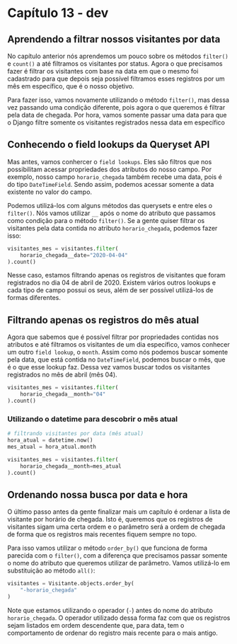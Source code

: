 # Capítulo 13 - dev

## Aprendendo a filtrar nossos visitantes por data

No capítulo anterior nós aprendemos um pouco sobre os métodos `filter()` e `count()` a até filtramos os visitantes por status. Agora o que precisamos fazer é filtrar os visitantes com base na data em que o mesmo foi cadastrado para que depois seja possível filtramos esses registros por um mês em específico, que é o nosso objetivo.

Para fazer isso, vamos novamente utilizando o método `filter()`, mas dessa vez passando uma condição diferente, pois agora o que queremos é filtrar pela data de chegada. Por hora, vamos somente passar uma data para que o Django filtre somente os visitantes registrados nessa data em específico

## Conhecendo o field lookups da Queryset API

Mas antes, vamos conhercer o `field lookups`. Eles são filtros que nos possibilitam acessar propriedades dos atributos do nosso campo. Por exemplo, nosso campo `horario_chegada` também recebe uma data, pois é do tipo `DateTimeField`. Sendo assim, podemos acessar somente a data existente no valor do campo.

Podemos utilizá-los com alguns métodos das querysets e entre eles o `filter()`. Nós vamos utilizar `__` após o nome do atributo que passamos como condição para o método `filter()`. Se a gente quiser filtrar os visitantes pela data contida no atributo `horario_chegada`, podemos fazer isso:

```python
visitantes_mes = visitantes.filter(
    horario_chegada__date="2020-04-04"
).count()
```

Nesse caso, estamos filtrando apenas os registros de visitantes que foram registrados no dia 04 de abril de 2020. Existem vários outros lookups e cada tipo de campo possui os seus, além de ser possível utilizá-los de formas diferentes.

## Filtrando apenas os registros do mês atual

Agora que sabemos que é possível filtrar por propriedades contidas nos atributos e até filtramos os visitantes de um dia específico, vamos conhecer um outro `field lookup`, o `month`. Assim como nós podemos buscar somente pela data, que está contida no `DateTimeField`, podemos buscar o mês, que é o que esse lookup faz. Dessa vez vamos buscar todos os visitantes registrados no mês de abril \(mês 04\).

```python
visitantes_mes = visitantes.filter(
    horario_chegada__month="04"
).count()
```

### Utilizando o datetime para descobrir o mês atual

```python
# filtrando visitantes por data (mês atual)
hora_atual = datetime.now()
mes_atual = hora_atual.month

visitantes_mes = visitantes.filter(
    horario_chegada__month=mes_atual
).count()
```

## Ordenando nossa busca por data e hora

O último passo antes da gente finalizar mais um capítulo é ordenar a lista de visitante por horário de chegada. Isto é, queremos que os registros de visitantes sigam uma certa ordem e o parâmetro será a ordem de chegada de forma que os registros mais recentes fiquem sempre no topo.

Para isso vamos utilizar o método `order_by()` que funciona de forma parecida com o `filter()`, com a diferença que precisamos passar somente o nome do atributo que queremos utilizar de parâmetro. Vamos utilizá-lo em substituição ao método `all()`: 

```python
visitantes = Visitante.objects.order_by(
    "-horario_chegada"
)
```

Note que estamos utilizando o operador \(`-`\) antes do nome do atributo `horario_chegada`. O operador utilizado dessa forma faz com que os registros sejam listados em ordem descendente que, para data, tem o comportamento de ordenar do registro mais recente para o mais antigo.

